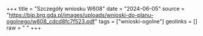 +++
title = "Szczegóły wniosku W608"
date = "2024-06-05"
source = "https://bip.brg.gda.pl/images/uploads/wnioski-do-planu-ogolnego/w608_cdcd8fc7f523.pdf"
tags = ["wnioski-ogolne"]
geolinks = []
raw = " "
+++





